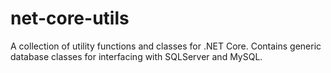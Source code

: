 # net-core-utils

A collection of utility functions and classes for .NET Core. Contains generic database classes for interfacing with SQLServer and MySQL.
